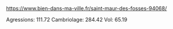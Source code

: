 
https://www.bien-dans-ma-ville.fr/saint-maur-des-fosses-94068/

Agressions: 111.72
Cambriolage: 284.42
Vol: 65.19